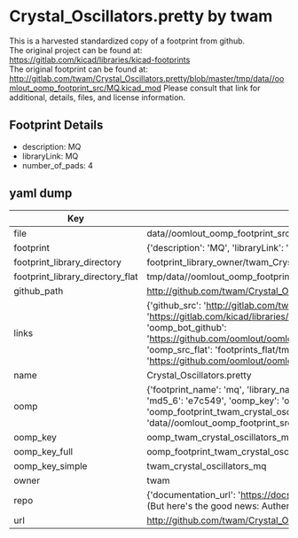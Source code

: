 # Crystal_Oscillators.pretty by twam  
This is a harvested standardized copy of a footprint from github.  
The original project can be found at:  
https://gitlab.com/kicad/libraries/kicad-footprints  
The original footprint can be found at:
http://gitlab.com/twam/Crystal_Oscillators.pretty/blob/master/tmp/data//oomlout_oomp_footprint_src/MQ.kicad_mod
Please consult that link for additional, details, files, and license information.  
## Footprint Details
* description: MQ  
* libraryLink: MQ  
* number_of_pads: 4  
## yaml dump  
| Key | Value |  
| --- | --- |  
| file | data//oomlout_oomp_footprint_src/Crystal_Oscillators.pretty/MQ.kicad_mod |  
| footprint | {'description': 'MQ', 'libraryLink': 'MQ', 'number_of_pads': 4} |  
| footprint_library_directory | footprint_library_owner/twam_Crystal_Oscillators.pretty |  
| footprint_library_directory_flat | tmp/data//oomlout_oomp_footprint_src/footprints_flat/twam_crystal_oscillators_mq/working |  
| github_path | http://github.com/twam/Crystal_Oscillators.pretty/blob/master/tmp/data//oomlout_oomp_footprint_src/MQ.kicad_mod |  
| links | {'github_src': 'http://gitlab.com/twam/Crystal_Oscillators.pretty/blob/master/tmp/data//oomlout_oomp_footprint_src/MQ.kicad_mod', 'github_src_repo': 'https://gitlab.com/kicad/libraries/kicad-footprints', 'oomp_bot': 'tmp/data//oomlout_oomp_footprint_src/footprints/twam_crystal_oscillators_mq/working', 'oomp_bot_github': 'https://github.com/oomlout/oomlout_oomp_footprint_bot/tree/main/tmp/data//oomlout_oomp_footprint_src/footprints/twam_crystal_oscillators_mq/working', 'oomp_src_flat': 'footprints_flat/tmp/data//oomlout_oomp_footprint_src/footprints_flat/twam_crystal_oscillators_mq/working', 'oomp_src_flat_github': 'https://github.com/oomlout/oomlout_oomp_footprint_src/tree/main/tmp/data//oomlout_oomp_footprint_src/footprints_flat/twam_crystal_oscillators_mq/working'} |  
| name | Crystal_Oscillators.pretty |  
| oomp | {'footprint_name': 'mq', 'library_name': 'crystal_oscillators', 'md5': 'e7c54980a53f72473112f4857f0d220c', 'md5_10': 'e7c54980a5', 'md5_5': 'e7c54', 'md5_6': 'e7c549', 'oomp_key': 'oomp_twam_crystal_oscillators_mq', 'oomp_key_extra': 'oomp_footprint_twam_crystal_oscillators_mq', 'oomp_key_full': 'oomp_footprint_twam_crystal_oscillators_mq_e7c549', 'oomp_key_simple': 'twam_crystal_oscillators_mq', 'original_filename': 'data//oomlout_oomp_footprint_src/Crystal_Oscillators.pretty/MQ.kicad_mod', 'owner_name': 'twam'} |  
| oomp_key | oomp_twam_crystal_oscillators_mq |  
| oomp_key_full | oomp_footprint_twam_crystal_oscillators_mq |  
| oomp_key_simple | twam_crystal_oscillators_mq |  
| owner | twam |  
| repo | {'documentation_url': 'https://docs.github.com/rest/overview/resources-in-the-rest-api#rate-limiting', 'message': "API rate limit exceeded for 84.66.142.224. (But here's the good news: Authenticated requests get a higher rate limit. Check out the documentation for more details.)"} |  
| url | http://github.com/twam/Crystal_Oscillators.pretty |  

